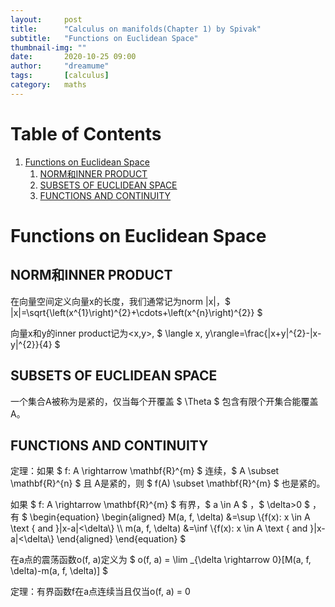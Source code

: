 ```yaml
---
layout:     post
title:      "Calculus on manifolds(Chapter 1) by Spivak"
subtitle:   "Functions on Euclidean Space"
thumbnail-img: ""
date:       2020-10-25 09:00
author:     "dreamume"
tags: 		[calculus]
category:   maths
---
```

<head>
    <script src="https://cdn.mathjax.org/mathjax/latest/MathJax.js?config=TeX-AMS-MML_HTMLorMML" type="text/javascript"></script>
    <script type="text/x-mathjax-config">
        MathJax.Hub.Config({
            tex2jax: {
            skipTags: ['script', 'noscript', 'style', 'textarea', 'pre'],
            inlineMath: [['$','$']]
            }
        });
    </script>
</head>

# Table of Contents

1.  [Functions on Euclidean Space](#org73ef655)
    1.  [NORM和INNER PRODUCT](#org511b687)
    2.  [SUBSETS OF EUCLIDEAN SPACE](#org3861630)
    3.  [FUNCTIONS AND CONTINUITY](#org3337c7e)


<a id="org73ef655"></a>

# Functions on Euclidean Space


<a id="org511b687"></a>

## NORM和INNER PRODUCT

在向量空间定义向量x的长度，我们通常记为norm \|x\|，$ \|x\|=\\sqrt{\\left(x^{1}\\right)^{2}+\\cdots+\\left(x^{n}\\right)^{2}} $

向量x和y的inner product记为<x,y>, $ \\langle x, y\\rangle=\\frac{\|x+y\|^{2}-\|x-y\|^{2}}{4} $


<a id="org3861630"></a>

## SUBSETS OF EUCLIDEAN SPACE

一个集合A被称为是紧的，仅当每个开覆盖 $ \\Theta $ 包含有限个开集合能覆盖A。


<a id="org3337c7e"></a>

## FUNCTIONS AND CONTINUITY

定理：如果 $ f: A \\rightarrow \\mathbf{R}^{m} $ 连续，$ A \\subset \\mathbf{R}^{n} $ 且 A是紧的，则 $ f(A) \\subset \\mathbf{R}^{m} $ 也是紧的。

如果 $ f: A \\rightarrow \\mathbf{R}^{m} $ 有界，$ a \\in A $ ，$ \\delta>0 $ ，有 $ \\begin{equation} \\begin{aligned} M(a, f, \\delta) &=\\sup \\{f(x): x \\in A \\text { and }\|x-a\|<\\delta\\} \\\\ m(a, f, \\delta) &=\\inf \\{f(x): x \\in A \\text { and }\|x-a\|<\\delta\\} \\end{aligned} \\end{equation} $

在a点的震荡函数o(f, a)定义为 $ o(f, a) = \\lim _{\\delta \\rightarrow 0}[M(a, f, \\delta)-m(a, f, \\delta)] $

定理：有界函数f在a点连续当且仅当o(f, a) = 0

